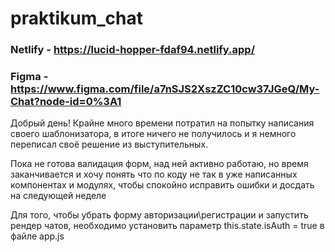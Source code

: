 # praktikum_chat

### Netlify - https://lucid-hopper-fdaf94.netlify.app/ ###
### Figma - https://www.figma.com/file/a7nSJS2XszZC10cw37JGeQ/My-Chat?node-id=0%3A1 ###

Добрый день! Крайне много времени потратил на попытку написания своего шаблонизатора, в итоге ничего 
не получилось и я немного переписал своё решение из выступительных.

Пока не готова валидация форм, над ней активно работаю, но время заканчивается и хочу понять что по 
коду не так в уже написанных компонентах и модулях, чтобы спокойно исправить ошибки и досдать на 
следующей неделе

Для того, чтобы убрать форму авторизации\регистрации и запустить рендер чатов, необходимо установить параметр
this.state.isAuth = true в файле app.js